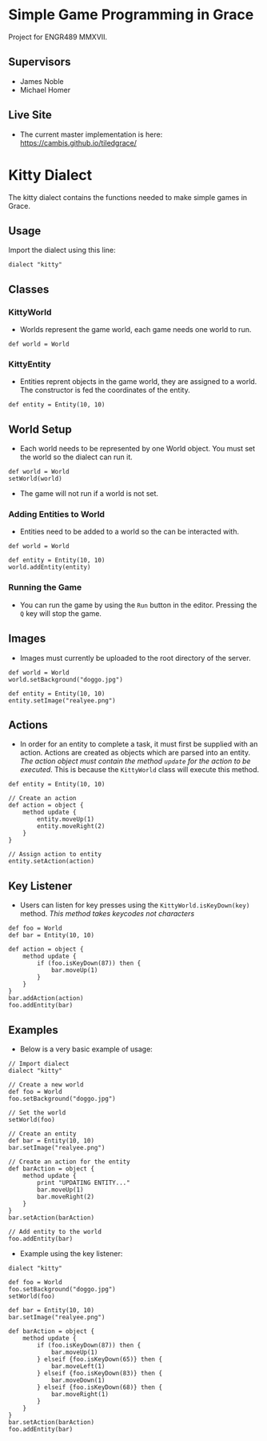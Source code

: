 # Simple Game Programming in Grace
Project for ENGR489 MMXVII. 

## Supervisors
- James Noble
- Michael Homer

## Live Site
- The current master implementation is here:
https://cambis.github.io/tiledgrace/

# Kitty Dialect
The kitty dialect contains the functions needed to make simple games in Grace.

## Usage
Import the dialect using this line:
````grace
dialect "kitty"
````

## Classes
### KittyWorld
- Worlds represent the game world, each game needs one world to run.
````grace
def world = World
````

### KittyEntity
- Entities reprent objects in the game world, they are assigned to a world. The constructor is fed the coordinates of the entity.
````grace
def entity = Entity(10, 10)
````

## World Setup
- Each world needs to be represented by one World object. You must set the world so the dialect can run it.
````grace
def world = World
setWorld(world)
````
- The game will not run if a world is not set.

### Adding Entities to World
- Entities need to be added to a world so the can be interacted with.
````grace
def world = World

def entity = Entity(10, 10)
world.addEntity(entity)
```` 
### Running the Game
- You can run the game by using the `Run` button in the editor. Pressing the `Q` key will stop the game.

## Images
- Images must currently be uploaded to the root directory of the server. 
````grace
def world = World
world.setBackground("doggo.jpg")

def entity = Entity(10, 10)
entity.setImage("realyee.png")
````

## Actions
- In order for an entity to complete a task, it must first be supplied with an action. Actions are created as objects which are parsed into an entity. *The action object must contain the method `update` for the action to be executed*. This is because the `KittyWorld` class will execute this method.
````grace
def entity = Entity(10, 10)

// Create an action
def action = object {
    method update {
        entity.moveUp(1)
        entity.moveRight(2)
    }
}

// Assign action to entity
entity.setAction(action)
````

## Key Listener
- Users can listen for key presses using the `KittyWorld.isKeyDown(key)` method. *This method takes keycodes not characters*
````grace
def foo = World
def bar = Entity(10, 10)

def action = object {
    method update {
        if (foo.isKeyDown(87)) then {
            bar.moveUp(1)
        }
    }
}
bar.addAction(action)
foo.addEntity(bar)
````

## Examples
- Below is a very basic example of usage:
````grace
// Import dialect
dialect "kitty"

// Create a new world
def foo = World
foo.setBackground("doggo.jpg")

// Set the world
setWorld(foo)

// Create an entity
def bar = Entity(10, 10)
bar.setImage("realyee.png")

// Create an action for the entity
def barAction = object {
    method update {
        print "UPDATING ENTITY..."
        bar.moveUp(1)   
        bar.moveRight(2)
    }
}
bar.setAction(barAction)

// Add entity to the world
foo.addEntity(bar)
````
- Example using the key listener:
````grace
dialect "kitty"

def foo = World
foo.setBackground("doggo.jpg")
setWorld(foo)

def bar = Entity(10, 10)
bar.setImage("realyee.png")

def barAction = object {
    method update {
        if (foo.isKeyDown(87)) then {
            bar.moveUp(1)
        } elseif {foo.isKeyDown(65)} then {
            bar.moveLeft(1)
        } elseif {foo.isKeyDown(83)} then {
            bar.moveDown(1)   
        } elseif {foo.isKeyDown(68)} then {
            bar.moveRight(1)
        }
    }
}
bar.setAction(barAction)
foo.addEntity(bar)
````